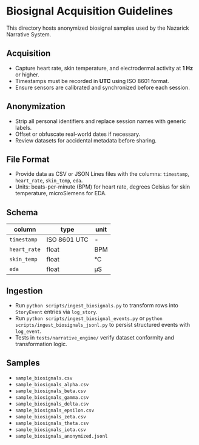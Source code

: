 # Biosignal Acquisition Guidelines

This directory hosts anonymized biosignal samples used by the Nazarick Narrative System.

## Acquisition
- Capture heart rate, skin temperature, and electrodermal activity at **1 Hz** or higher.
- Timestamps must be recorded in **UTC** using ISO 8601 format.
- Ensure sensors are calibrated and synchronized before each session.

## Anonymization
- Strip all personal identifiers and replace session names with generic labels.
- Offset or obfuscate real-world dates if necessary.
- Review datasets for accidental metadata before sharing.

## File Format
- Provide data as CSV or JSON Lines files with the columns: `timestamp`, `heart_rate`, `skin_temp`, `eda`.
- Units: beats-per-minute (BPM) for heart rate, degrees Celsius for skin temperature, microSiemens for EDA.

## Schema
| column | type | unit |
| --- | --- | --- |
| `timestamp` | ISO 8601 UTC | - |
| `heart_rate` | float | BPM |
| `skin_temp` | float | °C |
| `eda` | float | µS |

## Ingestion
- Run `python scripts/ingest_biosignals.py` to transform rows into `StoryEvent` entries via `log_story`.
- Run `python scripts/ingest_biosignal_events.py` or `python scripts/ingest_biosignals_jsonl.py` to persist structured events with `log_event`.
- Tests in `tests/narrative_engine/` verify dataset conformity and transformation logic.

## Samples
- `sample_biosignals.csv`
- `sample_biosignals_alpha.csv`
- `sample_biosignals_beta.csv`
- `sample_biosignals_gamma.csv`
- `sample_biosignals_delta.csv`
- `sample_biosignals_epsilon.csv`
- `sample_biosignals_zeta.csv`
- `sample_biosignals_theta.csv`
- `sample_biosignals_iota.csv`
- `sample_biosignals_anonymized.jsonl`
